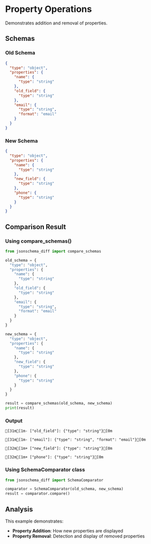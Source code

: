 # Property Operations

Demonstrates addition and removal of properties.

## Schemas

### Old Schema

```json
{
  "type": "object",
  "properties": {
    "name": {
      "type": "string"
    },
    "old_field": {
      "type": "string"
    },
    "email": {
      "type": "string",
      "format": "email"
    }
  }
}
```

### New Schema

```json
{
  "type": "object",
  "properties": {
    "name": {
      "type": "string"
    },
    "new_field": {
      "type": "string"
    },
    "phone": {
      "type": "string"
    }
  }
}
```

## Comparison Result

### Using compare_schemas()

```python
from jsonschema_diff import compare_schemas

old_schema = {
  "type": "object",
  "properties": {
    "name": {
      "type": "string"
    },
    "old_field": {
      "type": "string"
    },
    "email": {
      "type": "string",
      "format": "email"
    }
  }
}

new_schema = {
  "type": "object",
  "properties": {
    "name": {
      "type": "string"
    },
    "new_field": {
      "type": "string"
    },
    "phone": {
      "type": "string"
    }
  }
}

result = compare_schemas(old_schema, new_schema)
print(result)
```

### Output

```
[31m[1m- ["old_field"]: {"type": "string"}[0m

[31m[1m- ["email"]: {"type": "string", "format": "email"}[0m

[32m[1m+ ["new_field"]: {"type": "string"}[0m

[32m[1m+ ["phone"]: {"type": "string"}[0m
```

### Using SchemaComparator class

```python
from jsonschema_diff import SchemaComparator

comparator = SchemaComparator(old_schema, new_schema)
result = comparator.compare()
```

## Analysis

This example demonstrates:

- **Property Addition**: How new properties are displayed
- **Property Removal**: Detection and display of removed properties
